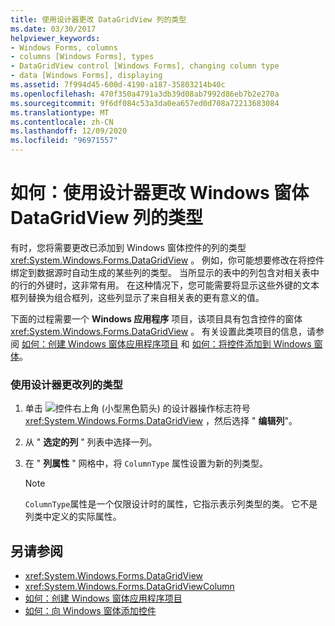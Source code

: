 ```yaml
---
title: 使用设计器更改 DataGridView 列的类型
ms.date: 03/30/2017
helpviewer_keywords:
- Windows Forms, columns
- columns [Windows Forms], types
- DataGridView control [Windows Forms], changing column type
- data [Windows Forms], displaying
ms.assetid: 7f994d45-600d-4190-a187-35803214b40c
ms.openlocfilehash: 470f350a4791a3db39d08ab7992d86eb7b2e270a
ms.sourcegitcommit: 9f6df084c53a3da0ea657ed0d708a72213683084
ms.translationtype: MT
ms.contentlocale: zh-CN
ms.lasthandoff: 12/09/2020
ms.locfileid: "96971557"
---
```

# <a name="how-to-change-the-type-of-a-windows-forms-datagridview-column-using-the-designer"></a>如何：使用设计器更改 Windows 窗体 DataGridView 列的类型
有时，您将需要更改已添加到 Windows 窗体控件的列的类型 <xref:System.Windows.Forms.DataGridView> 。 例如，你可能想要修改在将控件绑定到数据源时自动生成的某些列的类型。 当所显示的表中的列包含对相关表中的行的外键时，这非常有用。 在这种情况下，您可能需要将显示这些外键的文本框列替换为组合框列，这些列显示了来自相关表的更有意义的值。

 下面的过程需要一个 **Windows 应用程序** 项目，该项目具有包含控件的窗体 <xref:System.Windows.Forms.DataGridView> 。 有关设置此类项目的信息，请参阅 [如何：创建 Windows 窗体应用程序项目](/visualstudio/ide/step-1-create-a-windows-forms-application-project) 和 [如何：将控件添加到 Windows 窗体](how-to-add-controls-to-windows-forms.md)。

### <a name="to-change-the-type-of-a-column-using-the-designer"></a>使用设计器更改列的类型

1. 单击 ![ 控件右上角 (小型黑色箭头) 的设计器操作标志符号 ](./media/designer-actions-glyph.gif) <xref:System.Windows.Forms.DataGridView> ，然后选择 " **编辑列**"。

2. 从 " **选定的列** " 列表中选择一列。

3. 在 " **列属性** " 网格中，将 `ColumnType` 属性设置为新的列类型。

    > [!NOTE]
    > `ColumnType`属性是一个仅限设计时的属性，它指示表示列类型的类。 它不是列类中定义的实际属性。

## <a name="see-also"></a>另请参阅

- <xref:System.Windows.Forms.DataGridView>
- <xref:System.Windows.Forms.DataGridViewColumn>
- [如何：创建 Windows 窗体应用程序项目](/visualstudio/ide/step-1-create-a-windows-forms-application-project)
- [如何：向 Windows 窗体添加控件](how-to-add-controls-to-windows-forms.md)
